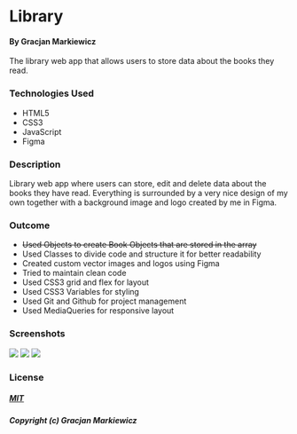 # Library

#### By Gracjan Markiewicz

The library web app that allows users to store data about the books they read.

### Technologies Used

- HTML5
- CSS3
- JavaScript
- Figma

### Description

Library web app where users can store, edit and delete data about the books they have read. Everything is surrounded by a very nice design of my own together with a background image and logo created by me in Figma.

### Outcome

- ~~Used Objects to create Book Objects that are stored in the array~~
- Used Classes to divide code and structure it for better readability
- Created custom vector images and logos using Figma
- Tried to maintain clean code
- Used CSS3 grid and flex for layout
- Used CSS3 Variables for styling
- Used Git and Github for project management
- Used MediaQueries for responsive layout

### Screenshots

![](https://github.com/Markewycz/library/assets/118677334/5fa04ccf-4309-4300-9850-8d45f259e040)
![](https://github.com/Markewycz/library/assets/118677334/411c77c2-7889-421f-a144-ec5e77520c11)
![](https://github.com/Markewycz/library/assets/118677334/3a74b661-5c60-4a34-9812-f6ac6f8ce38a)


### License

##### <a href="https://opensource.org/license/mit/">MIT</a>

##### Copyright (c) Gracjan Markiewicz
